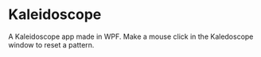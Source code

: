 # Kaleidoscope
A Kaleidoscope app made in WPF. Make a mouse click in the Kaledoscope window to reset a pattern.
